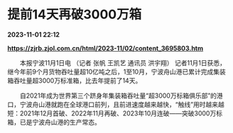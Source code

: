 # 提前14天再破3000万箱

**2023-11-01 22:12**

**https://zjrb.zjol.com.cn/html/2023-11/02/content_3695803.htm**

　　本报宁波11月1日电 （记者 张帆 王凯艺 通讯员 洪宇翔） 记者11月1日获悉，继今年前9个月货物吞吐量超10亿吨之后，1至10月，宁波舟山港已累计完成集装箱吞吐量超3000万标准箱，比去年提前了14天。

　　自2021年成为世界第三个跻身年集装箱吞吐量“超3000万标箱俱乐部”的港口，宁波舟山港就跑在全球港口前列，且前进速度越来越快，“触线”用时越来越短：2021年12月首破、2022年11月再破、2023年10月连破——突破3000万标箱，已是宁波舟山港的生产常态。